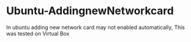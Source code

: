 # Ubuntu-AddingnewNetworkcard
In ubuntu adding new network card may not enabled automatically, This was tested on Virtual Box 
